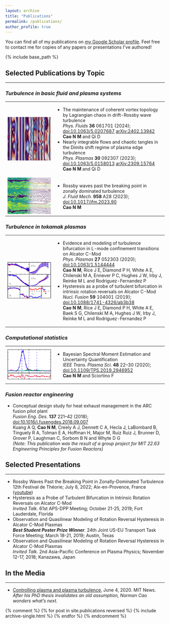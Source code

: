 ```yaml
---
layout: archive
title: "Publications"
permalink: /publications/
author_profile: true
---
```


You can find all of my publications on <a href="https://scholar.google.com/citations?user=WQRmB8MAAAAJ">my Google Scholar profile</a>. Feel free to contact me for copies of any papers or presentations I've authored!

{% include base_path %}

<!--## Upcoming Projects
-----


-->

## Selected Publications by Topic
-----

### _Turbulence in basic fluid and plasma systems_
<table>
  <tr>
    <td width="30%"><img src="/images/bhw.jpg" alt="Graphical abstract" width="100%" /></td>
    <td>
      <ul>
        <li><span class="papertitle">The maintenance of coherent vortex topology by Lagrangian chaos in drift-Rossby wave turbulence</span><br/>
        <i>Phys. Fluids</i> <strong>36</strong> 061701 (2024); <a href="https://doi.org/10.1063/5.0207687">doi:10.1063/5.0207687</a> <a href="https://arxiv.org/abs/2402.13942">arXiv:2402.13942</a><br/>
        <strong>Cao N M</strong> and Qi D</li>
        <!-- -->
        <li><span class="papertitle">Nearly integrable flows and chaotic tangles in the Dimits shift regime of plasma edge turbulence</span><br/>
        <i>Phys. Plasmas</i> <strong>30</strong> 092307 (2023); <a href="https://doi.org/10.1063/5.0158013">doi:10.1063/5.0158013</a> <a href="https://arxiv.org/abs/2309.15764">arXiv:2309.15764</a><br/>
        <strong>Cao N M</strong> and Qi D</li>
      </ul>
    </td>
  </tr>

  <tr>
    <td width="30%"><img src="/images/rossbywaves.jpg" alt="Graphical abstract" width="100%" /></td>
    <td>
      <ul>
        <li><span class="papertitle">Rossby waves past the breaking point in zonally dominated turbulence</span><br/>
        <i>J. Fluid Mech.</i> <strong>958</strong> A28 (2023); <a href="https://doi.org/10.1017/jfm.2023.90">doi:10.1017/jfm.2023.90</a><br/>
        <strong>Cao N M</strong></li>
      </ul>
    </td>
  </tr>
</table>

### _Turbulence in tokamak plasmas_
<table>
  <tr>
    <td width="30%"><img src="/images/hysteresis.png" alt="Graphical abstract" width="100%" /></td>
    <td>
      <ul>
        <li><span class="papertitle">Evidence and modeling of turbulence bifurcation in L-mode confinement transitions on Alcator C-Mod</span><br/>
        <i>Phys. Plasmas</i> <strong>27</strong> 052303 (2020); <a href="https://doi.org/10.1063/1.5144444">doi:10.1063/1.5144444</a><br/>
        <strong>Cao N M</strong>, Rice J E, Diamond P H, White A E, Chilenski M A, Ennever P C, Hughes J W, Irby J, Reinke M L and Rodriguez-Fernandez P </li>
        <!-- -->
        <li><span class="papertitle">Hysteresis as a probe of turbulent bifurcation in intrinsic rotation reversals on Alcator C-Mod</span><br/>
        <i>Nucl. Fusion</i> <strong>59</strong> 104001 (2019); <a href="https://doi.org/10.1088/1741-4326/ab3b38">doi:10.1088/1741-4326/ab3b38</a><br/>
        <strong>Cao N M</strong>, Rice J E, Diamond P H, White A E, Baek S G, Chilenski M A, Hughes J W, Irby J, Reinke M L and Rodriguez-Fernandez P</li>
      </ul>
    </td>
  </tr>
</table>

### _Computational statistics_
<table>
  <tr>
    <td width="30%"><img src="/images/bsfc.jpg" alt="Graphical abstract" width="100%" /></td>
    <td>
      <ul>
        <li><span class="papertitle">Bayesian Spectral Moment Estimation and Uncertainty Quantification</span><br/>
        <i>IEEE Trans. Plasma Sci.</i> <strong>48</strong> 22–30 (2020); <a href="https://doi.org/10.1109/TPS.2019.2946952">doi:10.1109/TPS.2019.2946952</a><br/>
        <strong>Cao N M</strong> and Sciortino F</li>
      </ul>
    </td>
  </tr>
</table>

### _Fusion reactor engineering_
<ul class="publist">
  <li><span class="papertitle">Conceptual design study for heat exhaust management in the ARC fusion pilot plant</span><br/>
  <i>Fusion Eng. Des.</i> <strong>137</strong> 221–42 (2018); <a href="https://doi.org/10.1016/j.fusengdes.2018.09.007">doi:10.1016/j.fusengdes.2018.09.007</a><br/>
  Kuang A Q, <strong>Cao N M</strong>, Creely A J, Dennett C A, Hecla J, LaBombard B, Tinguely R A, Tolman E A, Hoffman H, Major M, Ruiz Ruiz J, Brunner D, Grover P, Laughman C, Sorbom B N and Whyte D G<br/>
  <em>(Note: This publication was the result of a group project for MIT 22.63 Engineering Principles for Fusion Reactors)</em></li>
  
</ul>

## Selected Presentations
-----
* Rossby Waves Past the Breaking Point in Zonally-Dominated Turbulence \
12th Festival de Théorie; July 8, 2022; Aix-en-Provence, France ([youtube](https://www.youtube.com/watch?v=dZbMWlpAm0E))
* Hysteresis as a Probe of Turbulent Bifurcation in Intrinsic Rotation Reversals on Alcator C-Mod \
_Invited Talk_. 61st APS-DPP Meeting; October 21-25, 2019; Fort Lauderdale, Florida
* Observation and Quasilinear Modeling of Rotation Reversal Hysteresis in Alcator C-Mod Plasmas \
___Best Student Poster Prize Winner___. 24th Joint US-EU Transport Task Force Meeting; March 18-21, 2019; Austin, Texas
* Observation and Quasilinear Modeling of Rotation Reversal Hysteresis in Alcator C-Mod Plasmas \
_Invited Talk_. 2nd Asia-Pacific Conference on Plasma Physics; November 12-17, 2018; Kanazawa, Japan


## In the Media
-----
* [Controlling plasma and plasma turbulence](https://news.mit.edu/2020/norman-cao-addressing-challenges-controlling-plasma-and-plasma-turbulence-0604), June 4, 2020. MIT News. \
_After his PhD thesis invalidates an old assumption, Norman Cao wonders what’s next._

{% comment %} 
{% for post in site.publications reversed %}
  {% include archive-single.html %}
{% endfor %}
{% endcomment %}